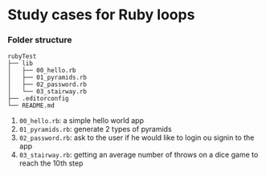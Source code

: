 # Study cases for Ruby loops

### Folder structure
```
rubyTest
├── lib
│   ├── 00_hello.rb
│   ├── 01_pyramids.rb
│   ├── 02_password.rb
│   └── 03_stairway.rb
├── .editorconfig
└── README.md
```

1. `00_hello.rb`: a simple hello world app
2. `01_pyramids.rb`: generate 2 types of pyramids
3. `02_password.rb`: ask to the user if he would like to login ou signin to the app
4. `03_stairway.rb`: getting an average number of throws on a dice game to reach the 10th step
